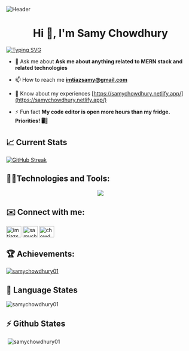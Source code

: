![Header](https://user-images.githubusercontent.com/74038190/225813708-98b745f2-7d22-48cf-9150-083f1b00d6c9.gif)
<h1 align="center">Hi 👋, I'm Samy Chowdhury</h1>

[![Typing SVG](https://readme-typing-svg.herokuapp.com?font=Oswald&size=30&lines=A+passionate+MERN+Stack+developer)](https://git.io/typing-svg)


- 💬 Ask me about **Ask me about anything related to MERN stack and related technologies**

- 📫 How to reach me **imtiazsamy@gmail.com**

- 📄 Know about my experiences [https://samychowdhury.netlify.app/](https://samychowdhury.netlify.app/)

- ⚡ Fun fact **My code editor is open more hours than my fridge. Priorities! 🖥️🥪**

## 📈 Current Stats
[![GitHub Streak](https://streak-stats.demolab.com?user=samychowdhury01&theme=github-dark-blue)](https://git.io/streak-stats)




## 🧑‍💻Technologies and Tools:
<p align="center">
  <a href="https://skillicons.dev">
    <img src="https://skillicons.dev/icons?i=html,css,js,ts,bootstrap,tailwind,react,nextjs,redux,nodejs,express,mongodb,npm,firebase,git,github,figma,postman,vscode&perline=5" />
  </a>
</p>

## ✉️ Connect with me:
<p align="left">
<a href="https://linkedin.com/in/imtiazsamy" target="blank"><img align="center" src="https://raw.githubusercontent.com/rahuldkjain/github-profile-readme-generator/master/src/images/icons/Social/linked-in-alt.svg" alt="imtiazsamy" height="30" width="40" /></a>
<a href="https://fb.com/samychowdhury01" target="blank"><img align="center" src="https://raw.githubusercontent.com/rahuldkjain/github-profile-readme-generator/master/src/images/icons/Social/facebook.svg" alt="samychowdhury01" height="30" width="40" /></a>
<a href="https://twitter.com/chowdhurysamy" target="blank"><img align="center" src="https://raw.githubusercontent.com/rahuldkjain/github-profile-readme-generator/master/src/images/icons/Social/twitter.svg" alt="chowdhurysamy" height="30" width="40" /></a>
</p>

## 🏆 Achievements:
<p align="left"> <a href="https://github.com/ryo-ma/github-profile-trophy"><img src="https://github-profile-trophy.vercel.app/?username=samychowdhury01" alt="samychowdhury01" /></a> </p>

## 📙 Language States
<p><img src="https://github-readme-stats.vercel.app/api/top-langs?username=samychowdhury01&show_icons=true&locale=en&layout=compact" alt="samychowdhury01" /></p>

## ⚡ Github States
<p>&nbsp;<img align="center" src="https://github-readme-stats.vercel.app/api?username=samychowdhury01&show_icons=true&locale=en" alt="samychowdhury01" /></p>

